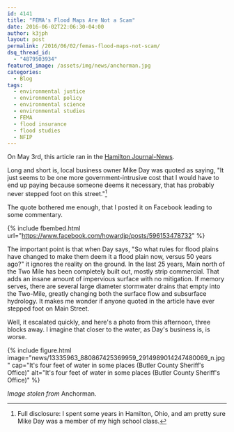 ```yaml
---
id: 4141
title: "FEMA's Flood Maps Are Not a Scam"
date: 2016-06-02T22:06:30-04:00
author: k3jph
layout: post
permalink: /2016/06/02/femas-flood-maps-not-scam/
dsq_thread_id:
  - "4879503934"
featured_image: /assets/img/news/anchorman.jpg
categories:
  - Blog
tags:
  - environmental justice
  - environmental policy
  - environmental science
  - environmental studies
  - FEMA
  - flood insurance
  - flood studies
  - NFIP
---
```

On May 3rd, this article ran in the [Hamilton Journal-News](http://www.journal-news.com/news/news/local-govt-politics/hamilton-fights-federal-government-on-flood-hazard/nrGfR/).

Long and short is, local business owner Mike Day was quoted as saying, "It just seems to be one more government-intrusive cost that I would have to end up paying because someone deems it necessary, that has probably never stepped foot on this street."[^disclosure]

The quote bothered me enough, that I posted it on Facebook leading to some commentary.  

{% include fbembed.html url="https://www.facebook.com/howardjp/posts/596153478732" %}

The important point is that when Day says, "So what rules for flood plains have changed to make them deem it a flood plain now, versus 50 years ago?" it ignores the reality on the ground.    In the last 25 years, Main north of the Two Mile has been completely built out, mostly strip commercial. That adds an insane amount of impervious surface with no mitigation. If memory serves, there are several large diameter stormwater drains that empty into the Two-Mile, greatly changing both the surface flow and subsurface hydrology. It makes me wonder if anyone quoted in the article have ever stepped foot on Main Street.

Well, it escalated quickly, and here's a photo from this afternoon, three blocks away.  I imagine that closer to the water, as Day's business is, is worse.

{% include figure.html image="news/13335963_880867425369959_2914989014247480069_n.jpg"
   cap="It's four feet of water in some places (Butler County Sheriff's Office)"
   alt="It's four feet of water in some places (Butler County Sheriff's Office)" %}

[^disclosure]: Full disclosure: I spent some years in Hamilton, Ohio, and am 
pretty sure Mike Day was a member of my high school class.

_Image stolen from_ Anchorman.
